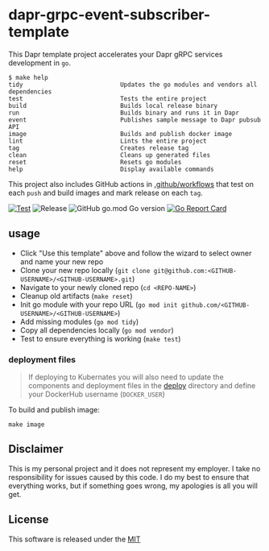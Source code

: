 # dapr-grpc-event-subscriber-template

This Dapr template project accelerates your Dapr gRPC services development in `go`.

```shell
$ make help
tidy                           Updates the go modules and vendors all dependencies
test                           Tests the entire project
build                          Builds local release binary
run                            Builds binary and runs it in Dapr
event                          Publishes sample message to Dapr pubsub API
image                          Builds and publish docker image
lint                           Lints the entire project
tag                            Creates release tag
clean                          Cleans up generated files
reset                          Resets go modules
help                           Display available commands
```

This project also includes GitHub actions in [.github/workflows](.github/workflows) that test on each `push` and build images and mark release on each `tag`. 

[![Test](https://github.com/mchmarny/dapr-grpc-event-subscriber-template/workflows/Test/badge.svg)](https://github.com/mchmarny/dapr-grpc-event-subscriber-template/actions?query=workflow%3ATest) ![Release](https://github.com/mchmarny/dapr-grpc-event-subscriber-template/workflows/Release/badge.svg?query=workflow%3ARelease) ![GitHub go.mod Go version](https://img.shields.io/github/go-mod/go-version/mchmarny/dapr-grpc-event-subscriber-template) [![Go Report Card](https://goreportcard.com/badge/github.com/mchmarny/dapr-grpc-event-subscriber-template)](https://goreportcard.com/report/github.com/mchmarny/dapr-grpc-event-subscriber-template)

## usage 

* Click "Use this template" above and follow the wizard to select owner and name your new repo
* Clone your new repo locally (`git clone git@github.com:<GITHUB-USERNAME>/<GITHUB-USERNAME>.git`)
* Navigate to your newly cloned repo (`cd <REPO-NAME>`)
* Cleanup old artifacts (`make reset`)
* Init go module with your repo URL (`go mod init github.com/<GITHUB-USERNAME>/<GITHUB-USERNAME>`)
* Add missing modules (`go mod tidy`)
* Copy all dependencies locally (`go mod vendor`)
* Test to ensure everything is working (`make test`)

### deployment files

> If deploying to Kubernates you will also need to update the components and deployment files in the [deploy](deploy) directory and define your DockerHub username (`DOCKER_USER`)

To build and publish image:

```shell
make image
```

## Disclaimer

This is my personal project and it does not represent my employer. I take no responsibility for issues caused by this code. I do my best to ensure that everything works, but if something goes wrong, my apologies is all you will get.

## License

This software is released under the [MIT](./LICENSE)
